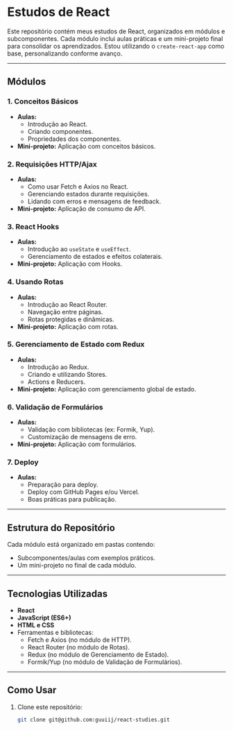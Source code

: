 # Estudos de React

Este repositório contém meus estudos de React, organizados em módulos e subcomponentes. Cada módulo inclui aulas práticas e um mini-projeto final para consolidar os aprendizados. Estou utilizando o `create-react-app` como base, personalizando conforme avanço.

---

## Módulos

### 1. **Conceitos Básicos**
   - **Aulas:**
     - Introdução ao React.
     - Criando componentes.
     - Propriedades dos componentes.
   - **Mini-projeto:** Aplicação com conceitos básicos.

### 2. **Requisições HTTP/Ajax**
   - **Aulas:**
     - Como usar Fetch e Axios no React.
     - Gerenciando estados durante requisições.
     - Lidando com erros e mensagens de feedback.
   - **Mini-projeto:** Aplicação de consumo de API.

### 3. **React Hooks**
   - **Aulas:**
     - Introdução ao `useState` e `useEffect`.
     - Gerenciamento de estados e efeitos colaterais.
   - **Mini-projeto:** Aplicação com Hooks.

### 4. **Usando Rotas**
   - **Aulas:**
     - Introdução ao React Router.
     - Navegação entre páginas.
     - Rotas protegidas e dinâmicas.
   - **Mini-projeto:** Aplicação com rotas.

### 5. **Gerenciamento de Estado com Redux**
   - **Aulas:**
     - Introdução ao Redux.
     - Criando e utilizando Stores.
     - Actions e Reducers.
   - **Mini-projeto:** Aplicação com gerenciamento global de estado.

### 6. **Validação de Formulários**
   - **Aulas:**
     - Validação com bibliotecas (ex: Formik, Yup).
     - Customização de mensagens de erro.
   - **Mini-projeto:** Aplicação com formulários.

### 7. **Deploy**
   - **Aulas:**
     - Preparação para deploy.
     - Deploy com GitHub Pages e/ou Vercel.
     - Boas práticas para publicação.

---

## Estrutura do Repositório

Cada módulo está organizado em pastas contendo:
- Subcomponentes/aulas com exemplos práticos.
- Um mini-projeto no final de cada módulo.

---

## Tecnologias Utilizadas

- **React**
- **JavaScript (ES6+)**
- **HTML e CSS**
- Ferramentas e bibliotecas:
  - Fetch e Axios (no módulo de HTTP).
  - React Router (no módulo de Rotas).
  - Redux (no módulo de Gerenciamento de Estado).
  - Formik/Yup (no módulo de Validação de Formulários).

---

## Como Usar

1. Clone este repositório:
   ```bash
   git clone git@github.com:guuiij/react-studies.git
